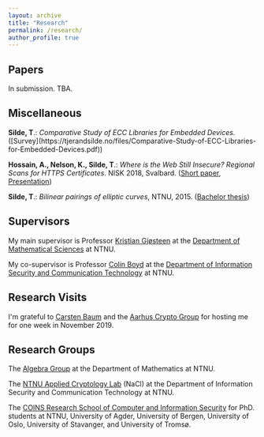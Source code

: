 ```yaml
---
layout: archive
title: "Research"
permalink: /research/
author_profile: true
---
```


<h2 class="has-text-align-center"><strong>Papers</strong></h2>

<p>In submission. TBA.</p>

<h2 class="has-text-align-center">Miscellaneous</h2>

<p><strong>Silde, T</strong>.: <em>Comparative Study of ECC Libraries for Embedded Devices</em>.([Survey](https://tjerandsilde.no/files/Comparative-Study-of-ECC-Libraries-for-Embedded-Devices.pdf))</p>

<p><strong>Hossain, A., Nelson, K.,  Silde, T</strong>.:&nbsp;<em>Where is the Web Still Insecure? Regional Scans for HTTPS Certificates</em>. NISK 2018, Svalbard. (<a href="https://www.tjerandsilde.org/wp-content/uploads/2018/12/Where_is_the_web_still_insecure__Regional_scans_for_HTTPS_certificates.pdf">Short paper</a>, <a href="https://www.tjerandsilde.org/wp-content/uploads/2018/12/NISK_presentation.pdf">Presentation</a>)</p>

<p><strong>Silde, T</strong>.:&nbsp;<em>Bilinear pairings of elliptic curves</em>, NTNU, 2015. (<a href="https://www.tjerandsilde.org/wp-content/uploads/2019/05/bachelor.pdf">Bachelor thesis</a>)</p>

<h2 class="has-text-align-center"><strong>Supervisors</strong></h2>

<p>My main supervisor is Professor <a href="https://www.ntnu.edu/employees/kristian.gjosteen" rel="noreferrer noopener" aria-label=" (opens in a new tab)">Kristian Gjøsteen</a> at the <a href="https://www.ntnu.edu/imf">Department of Mathematical Sciences</a> at NTNU.</p>

<p>My co-supervisor is Professor <a href="https://www.ntnu.edu/employees/colin.boyd" target="_blank" rel="noreferrer noopener" aria-label=" (opens in a new tab)">Colin Boyd</a> at the <a href="https://www.ntnu.edu/iik" target="_blank" rel="noreferrer noopener" aria-label=" (opens in a new tab)">Department of Information Security and Communication Technology</a> at NTNU.</p>
<!-- /wp:paragraph -->

<!-- wp:heading {"align":"center"} -->
<h2 class="has-text-align-center">Research Visits</h2>
<!-- /wp:heading -->

<!-- wp:paragraph -->
<p>I'm grateful to <a href="http://www.carstenbaum.com" target="_blank" rel="noreferrer noopener" aria-label="Carsten Baum (opens in a new tab)">Carsten Baum</a> and the <a href="https://cs.au.dk/research/cryptography-and-security" target="_blank" rel="noreferrer noopener" aria-label="Aarhus Crypto Group (opens in a new tab)">Aarhus Crypto Group</a> for hosting me for one week in November 2019.</p>
<!-- /wp:paragraph -->

<!-- wp:heading {"align":"center"} -->
<h2 class="has-text-align-center"><strong>Research Groups</strong></h2>
<!-- /wp:heading -->

<!-- wp:paragraph -->
<p>The <a href="https://www.ntnu.edu/imf/research/algebra" target="_blank" rel="noreferrer noopener" aria-label=" (opens in a new tab)">Algebra Group</a> at the Department of Mathematics at NTNU.</p>
<!-- /wp:paragraph -->

<!-- wp:paragraph -->
<p>The <a href="https://www.ntnu.edu/iik/nacl-lab" target="_blank" rel="noreferrer noopener" aria-label=" (opens in a new tab)">NTNU Applied Cryptology Lab</a> (NaCl) at the Department of Information Security and Communication Technology at NTNU.</p>
<!-- /wp:paragraph -->

<!-- wp:paragraph -->
<p>The <a href="https://coinsrs.no/" target="_blank" rel="noreferrer noopener" aria-label=" (opens in a new tab)">COINS Research School of Computer and Information Security</a> for PhD. students at NTNU, University of Agder, University of Bergen, University of Oslo, University of Stavanger, and University of Tromsø.</p>
<!-- /wp:paragraph -->
